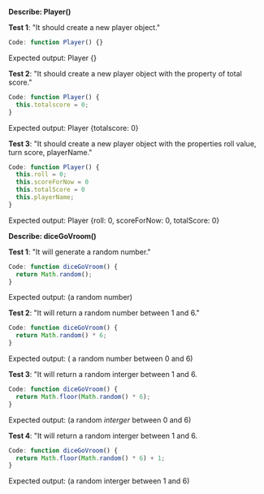 **Describe: Player()**

**Test 1**: "It should create a new player object."<br>
```javascript
Code: function Player() {}
```
Expected output: Player {}

**Test 2**: "It should create a new player object with the property of total score."<br>
```javascript
Code: function Player() {
  this.totalscore = 0;
}
```
Expected output: Player {totalscore: 0}

**Test 3**: "It should create a new player object with the properties roll value, turn score, playerName."
```javascript
Code: function Player() {
  this.roll = 0;
  this.scoreForNow = 0
  this.totalScore = 0
  this.playerName;
}
```
Expected output: Player {roll: 0, scoreForNow: 0, totalScore: 0}

**Describe: diceGoVroom()**

**Test 1**: "It will generate a random number."
```javascript
Code: function diceGoVroom() {
  return Math.random();
}
```
Expected output: (a random number)

**Test 2**: "It will return a random number between 1 and 6."
```javascript
Code: function diceGoVroom() {
  return Math.random() * 6;
}
```
Expected output: ( a random number between 0 and 6)

**Test 3**: "It will return a random interger between 1 and 6.
```javascript
Code: function diceGoVroom() {
  return Math.floor(Math.random() * 6);
}
```
Expected output: (a random _interger_ between 0 and 6)

**Test 4**: "It will return a random interger between 1 and 6.
```javascript
Code: function diceGoVroom() {
  return Math.floor(Math.random() * 6) + 1;
}
```
Expected output: (a random interger between 1 and 6)
